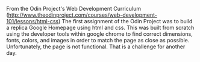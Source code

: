 From the Odin Project's Web Development Curriculum
(http://www.theodinproject.com/courses/web-development-101/lessons/html-css)
The first assignment of the Odin Project was to build a replica Google Homepage using html and css. This was built from scratch using the developer tools within google chrome to find correct dimensions, fonts, colors, and images in order to match the page as close as possible. Unfortunately, the page is not functional. That is a challenge for another day.